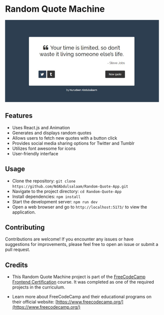 # Random Quote Machine

![Qoute Machine Preview](public/quote-machine-screenshot.JPG)

## Features
- Uses React.js and Animation
- Generates and displays random quotes
- Allows users to fetch new quotes with a button click
- Provides social media sharing options for Twitter and Tumblr
- Utilizes font awesome for icons
- User-friendly interface

## Usage
- Clone the repository: `git clone https://github.com/NdAbdulsalaam/Random-Quote-App.git`
- Navigate to the project directory: `cd Random-Quote-App`
- Install dependencies: `npm install`
- Start the development server: `npm run dev`
- Open a web browser and go to `http://localhost:5173/` to view the application.

## Contributing
Contributions are welcome! If you encounter any issues or have suggestions for improvements, please feel free to open an issue or submit a pull request.

## Credits
- This Random Quote Machine project is part of the [FreeCodeCamp Frontend Certification](https://www.freecodecamp.org/learn/front-end-libraries/) course. It was completed as one of the required projects in the curriculum.

- Learn more about FreeCodeCamp and their educational programs on their official website: [https://www.freecodecamp.org/](https://www.freecodecamp.org/)
